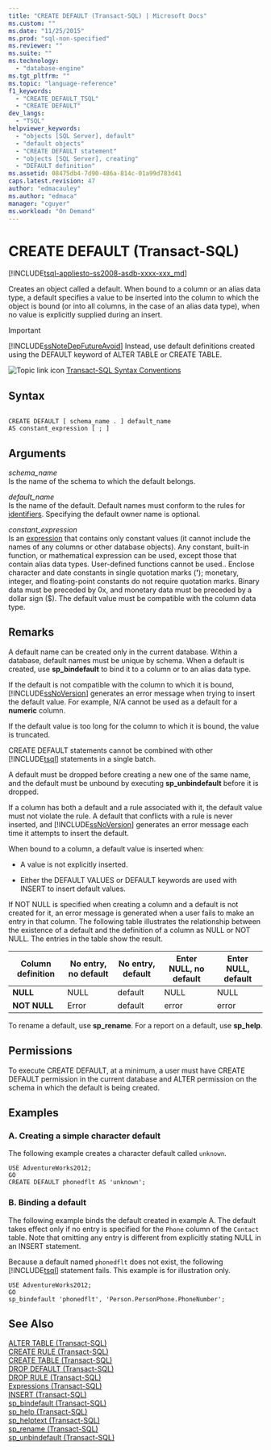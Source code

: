 ```yaml
---
title: "CREATE DEFAULT (Transact-SQL) | Microsoft Docs"
ms.custom: ""
ms.date: "11/25/2015"
ms.prod: "sql-non-specified"
ms.reviewer: ""
ms.suite: ""
ms.technology: 
  - "database-engine"
ms.tgt_pltfrm: ""
ms.topic: "language-reference"
f1_keywords: 
  - "CREATE_DEFAULT_TSQL"
  - "CREATE DEFAULT"
dev_langs: 
  - "TSQL"
helpviewer_keywords: 
  - "objects [SQL Server], default"
  - "default objects"
  - "CREATE DEFAULT statement"
  - "objects [SQL Server], creating"
  - "DEFAULT definition"
ms.assetid: 08475db4-7d90-486a-814c-01a99d783d41
caps.latest.revision: 47
author: "edmacauley"
ms.author: "edmaca"
manager: "cguyer"
ms.workload: "On Demand"
---
```

# CREATE DEFAULT (Transact-SQL)
[!INCLUDE[tsql-appliesto-ss2008-asdb-xxxx-xxx_md](../../includes/tsql-appliesto-ss2008-asdb-xxxx-xxx-md.md)]

  Creates an object called a default. When bound to a column or an alias data type, a default specifies a value to be inserted into the column to which the object is bound (or into all columns, in the case of an alias data type), when no value is explicitly supplied during an insert.  
  
> [!IMPORTANT]  
>  [!INCLUDE[ssNoteDepFutureAvoid](../../includes/ssnotedepfutureavoid-md.md)] Instead, use default definitions created using the DEFAULT keyword of ALTER TABLE or CREATE TABLE.  
  
 ![Topic link icon](../../database-engine/configure-windows/media/topic-link.gif "Topic link icon") [Transact-SQL Syntax Conventions](../../t-sql/language-elements/transact-sql-syntax-conventions-transact-sql.md)  
  
## Syntax  
  
```  
  
CREATE DEFAULT [ schema_name . ] default_name   
AS constant_expression [ ; ]  
```  
  
## Arguments  
 *schema_name*  
 Is the name of the schema to which the default belongs.  
  
 *default_name*  
 Is the name of the default. Default names must conform to the rules for [identifiers](../../relational-databases/databases/database-identifiers.md). Specifying the default owner name is optional.  
  
 *constant_expression*  
 Is an [expression](../../t-sql/language-elements/expressions-transact-sql.md) that contains only constant values (it cannot include the names of any columns or other database objects). Any constant, built-in function, or mathematical expression can be used, except those that contain alias data types. User-defined functions cannot be used.. Enclose character and date constants in single quotation marks (**'**); monetary, integer, and floating-point constants do not require quotation marks. Binary data must be preceded by 0x, and monetary data must be preceded by a dollar sign ($). The default value must be compatible with the column data type.  
  
## Remarks  
 A default name can be created only in the current database. Within a database, default names must be unique by schema. When a default is created, use **sp_bindefault** to bind it to a column or to an alias data type.  
  
 If the default is not compatible with the column to which it is bound, [!INCLUDE[ssNoVersion](../../includes/ssnoversion-md.md)] generates an error message when trying to insert the default value. For example, N/A cannot be used as a default for a **numeric** column.  
  
 If the default value is too long for the column to which it is bound, the value is truncated.  
  
 CREATE DEFAULT statements cannot be combined with other [!INCLUDE[tsql](../../includes/tsql-md.md)] statements in a single batch.  
  
 A default must be dropped before creating a new one of the same name, and the default must be unbound by executing **sp_unbindefault** before it is dropped.  
  
 If a column has both a default and a rule associated with it, the default value must not violate the rule. A default that conflicts with a rule is never inserted, and [!INCLUDE[ssNoVersion](../../includes/ssnoversion-md.md)] generates an error message each time it attempts to insert the default.  
  
 When bound to a column, a default value is inserted when:  
  
-   A value is not explicitly inserted.  
  
-   Either the DEFAULT VALUES or DEFAULT keywords are used with INSERT to insert default values.  
  
 If NOT NULL is specified when creating a column and a default is not created for it, an error message is generated when a user fails to make an entry in that column. The following table illustrates the relationship between the existence of a default and the definition of a column as NULL or NOT NULL. The entries in the table show the result.  
  
|Column definition|No entry, no default|No entry, default|Enter NULL, no default|Enter NULL, default|  
|-----------------------|--------------------------|-----------------------|----------------------------|-------------------------|  
|**NULL**|NULL|default|NULL|NULL|  
|**NOT NULL**|Error|default|error|error|  
  
 To rename a default, use **sp_rename**. For a report on a default, use **sp_help**.  
  
## Permissions  
 To execute CREATE DEFAULT, at a minimum, a user must have CREATE DEFAULT permission in the current database and ALTER permission on the schema in which the default is being created.  
  
## Examples  
  
### A. Creating a simple character default  
 The following example creates a character default called `unknown`.  
  
```tsql  
USE AdventureWorks2012;  
GO  
CREATE DEFAULT phonedflt AS 'unknown';  
```  
  
### B. Binding a default  
 The following example binds the default created in example A. The default takes effect only if no entry is specified for the `Phone` column of the `Contact` table. Note that omitting any entry is different from explicitly stating NULL in an INSERT statement.  
  
 Because a default named `phonedflt` does not exist, the following [!INCLUDE[tsql](../../includes/tsql-md.md)] statement fails. This example is for illustration only.  
  
```tsql  
USE AdventureWorks2012;  
GO  
sp_bindefault 'phonedflt', 'Person.PersonPhone.PhoneNumber';  
```  
  
## See Also  
 [ALTER TABLE &#40;Transact-SQL&#41;](../../t-sql/statements/alter-table-transact-sql.md)   
 [CREATE RULE &#40;Transact-SQL&#41;](../../t-sql/statements/create-rule-transact-sql.md)   
 [CREATE TABLE &#40;Transact-SQL&#41;](../../t-sql/statements/create-table-transact-sql.md)   
 [DROP DEFAULT &#40;Transact-SQL&#41;](../../t-sql/statements/drop-default-transact-sql.md)   
 [DROP RULE &#40;Transact-SQL&#41;](../../t-sql/statements/drop-rule-transact-sql.md)   
 [Expressions &#40;Transact-SQL&#41;](../../t-sql/language-elements/expressions-transact-sql.md)   
 [INSERT &#40;Transact-SQL&#41;](../../t-sql/statements/insert-transact-sql.md)   
 [sp_bindefault &#40;Transact-SQL&#41;](../../relational-databases/system-stored-procedures/sp-bindefault-transact-sql.md)   
 [sp_help &#40;Transact-SQL&#41;](../../relational-databases/system-stored-procedures/sp-help-transact-sql.md)   
 [sp_helptext &#40;Transact-SQL&#41;](../../relational-databases/system-stored-procedures/sp-helptext-transact-sql.md)   
 [sp_rename &#40;Transact-SQL&#41;](../../relational-databases/system-stored-procedures/sp-rename-transact-sql.md)   
 [sp_unbindefault &#40;Transact-SQL&#41;](../../relational-databases/system-stored-procedures/sp-unbindefault-transact-sql.md)  
  
  
